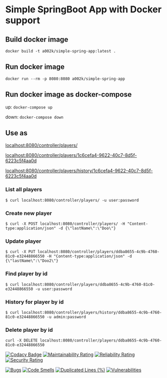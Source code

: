 # Simple SpringBoot App with Docker support

## Build docker image

`docker build -t a002k/simple-spring-app:latest .`

## Run docker image

`docker run --rm -p 8080:8080 a002k/simple-spring-app`

## Run docker image as docker-compose

up: `docker-compose up`

down: `docker-compose down`

## Use as

[localhost:8080/controller/players/](localhost:8080/controller/players/)

[localhost:8080/controller/players/1c6cefa4-9622-40c7-8d5f-6223c5f4aa0d](localhost:8080/controller/players/1c6cefa4-9622-40c7-8d5f-6223c5f4aa0d)

[localhost:8080/controller/players/history/1c6cefa4-9622-40c7-8d5f-6223c5f4aa0d](localhost:8080/controller/players/history/1c6cefa4-9622-40c7-8d5f-6223c5f4aa0d)

### List all players

`$ curl localhost:8080/controller/players/ -u user:password`

### Create new player

`$ curl -X POST localhost:8080/controller/players/ -H "Content-type:application/json" -d {\"lastName\":\"Doo\"}`

### Update player

`$ curl -X PUT localhost:8080/controller/players/ddba8655-4c9b-4760-81c0-e32448866550 -H "Content-type:application/json" -d {\"lastName\":\"Doo2\"}`

### Find player by id

`$ curl localhost:8080/controller/players/ddba8655-4c9b-4760-81c0-e32448866550 -u user:password`

### History for player by id

`$ curl localhost:8080/controller/players/history/ddba8655-4c9b-4760-81c0-e32448866550 -u admin:password`

### Delete player by id

`curl -X DELETE localhost:8080/controller/players/ddba8655-4c9b-4760-81c0-e32448866550`

[![Codacy Badge](https://api.codacy.com/project/badge/Grade/53ba623ba8c3475693088b60067b1a7b)](https://app.codacy.com/gh/ak-git/SimpleSpringApp?utm_source=github.com&utm_medium=referral&utm_content=ak-git/SimpleSpringApp&utm_campaign=Badge_Grade_Settings)
[![Maintainability Rating](https://sonarcloud.io/api/project_badges/measure?project=ak-git_SimpleSpringApp&metric=sqale_rating)](https://sonarcloud.io/summary/new_code?id=ak-git_SimpleSpringApp)
[![Reliability Rating](https://sonarcloud.io/api/project_badges/measure?project=ak-git_SimpleSpringApp&metric=reliability_rating)](https://sonarcloud.io/summary/new_code?id=ak-git_SimpleSpringApp)
[![Security Rating](https://sonarcloud.io/api/project_badges/measure?project=ak-git_SimpleSpringApp&metric=security_rating)](https://sonarcloud.io/summary/new_code?id=ak-git_SimpleSpringApp)

[![Bugs](https://sonarcloud.io/api/project_badges/measure?project=ak-git_SimpleSpringApp&metric=bugs)](https://sonarcloud.io/summary/new_code?id=ak-git_SimpleSpringApp)
[![Code Smells](https://sonarcloud.io/api/project_badges/measure?project=ak-git_SimpleSpringApp&metric=code_smells)](https://sonarcloud.io/summary/new_code?id=ak-git_SimpleSpringApp)
[![Duplicated Lines (%)](https://sonarcloud.io/api/project_badges/measure?project=ak-git_SimpleSpringApp&metric=duplicated_lines_density)](https://sonarcloud.io/summary/new_code?id=ak-git_SimpleSpringApp)
[![Vulnerabilities](https://sonarcloud.io/api/project_badges/measure?project=ak-git_SimpleSpringApp&metric=vulnerabilities)](https://sonarcloud.io/summary/new_code?id=ak-git_SimpleSpringApp)